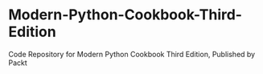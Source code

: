 # Modern-Python-Cookbook-Third-Edition
Code Repository for Modern Python Cookbook Third Edition, Published by Packt
